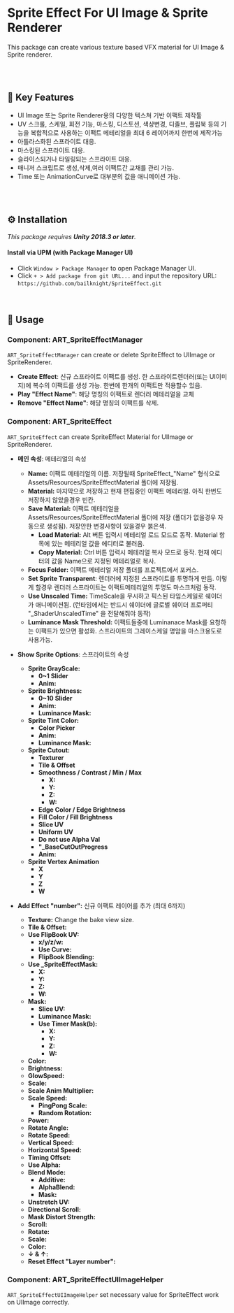 # Sprite Effect For UI Image & Sprite Renderer <!-- omit in toc -->

This package can create various texture based VFX material for UI Image & Sprite renderer.


<br><br>

## 📌 Key Features

* UI Image 또는 Sprite Renderer용의 다양한 텍스쳐 기반 이팩트 제작툴
* UV 스크롤, 스케일, 회전 기능, 마스킹, 디스토션, 색상변경, 디졸브, 플립북 등의 기능을 복합적으로 사용하는 이팩트 메테리얼을 최대 6 레이어까지 한번에 제작가능
* 아틀라스화된 스프라이트 대응.
* 마스킹된 스프라이트 대응.
* 슬라이스되거나 타일링되는 스프라이트 대응.
* 매니저 스크립트로 생성,삭제,여러 이팩트간 교채를 관리 가능.
* Time 또는 AnimationCurve로 대부분의 값을 애니메이션 가능.

<br><br>
## ⚙ Installation

_This package requires **Unity 2018.3 or later**._

#### Install via UPM (with Package Manager UI)

- Click `Window > Package Manager` to open Package Manager UI.
- Click `+ > Add package from git URL...` and input the repository URL: `https://github.com/bailknight/SpriteEffect.git`  
<br><br>
## 🚀 Usage

### Component: ART_SpriteEffectManager

`ART_SpriteEffectManager` can create or delete SpriteEffect to UIImage or SpriteRenderer.
- **Create Effect**: 신규 스프라이트 이팩트를 생성. 한 스프라이트렌더러(또는 UI이미지)에 복수의 이팩트를 생성 가능. 한번에 한개의 이팩트만 적용할수 있음.
- **Play "Effect Name"**: 해당 명칭의 이팩트로 렌더러 메테리얼을 교체
- **Remove "Effect Name"**: 해당 명칭의 이팩트를 삭제.

### Component: ART_SpriteEffect
`ART_SpriteEffect` can create SpriteEffect Material for UIImage or SpriteRenderer.
- **메인 속성**: 메테리얼의 속성
  - **Name:** 이팩트 메테리얼의 이름. 저장될때 SpriteEffect_"Name" 형식으로 Assets/Resources/SpriteEffectMaterial 폴더에 저장됨.
  - **Material:** 마지막으로 저장하고 현재 편집중인 이팩트 메테리얼. 아직 한번도 저장하지 않았을경우 빈칸.
  - **Save Material:** 이팩트 메테리얼을 Assets/Resources/SpriteEffectMaterial 폴더에 저장 (폴더가 없을경우 자동으로 생성됨). 저장안한 변경사항이 있을경우 붉은색.
    - **Load Material:** Alt 버튼 입력시 메테리얼 로드 모드로 동작. Material 항목에 있는 메테리얼 값을 에디터로 불러옴.
    - **Copy Material:** Ctrl  버튼 입력시 메테리얼 복사 모드로 동작. 현재 에디터의 값을 Name으로 지정된 메테리얼로 복사.
  - **Focus Folder:** 이팩트 메테리얼 저장 폴더를 프로젝트에서 포커스.
  - **Set Sprite Transparent**: 렌더러에 지정된 스프라이트를 투명하게 만듬. 이렇게 할경우 렌더러 스프라이트는 이팩트메테리얼의 투명도 마스크처럼 동작.
  - **Use Unscaled Time:** TimeScale을 무시하고 픽스된 타임스케일로 쉐이더가 애니메이션됨. (런타임에서는 반드시 쉐이더에 글로벌 쉐이더 프로퍼티 "_ShaderUnscaledTime" 을 전달해줘야 동작)
  - **Luminance Mask Threshold:** 이팩트들중에 Luminanace Mask를 요청하는 이팩트가 있으면 활성화. 스프라이트의 그레이스케일 명암을 마스크용도로 사용가능.
- **Show Sprite Options**: 스프라이트의 속성
  - **Sprite GrayScale:** 
    - **0~1 Slider** 
    - **Anim:** 
  - **Sprite Brightness:** 
    - **0~10 Slider** 
    - **Anim:** 
    - **Luminance Mask:** 
  - **Sprite Tint Color:** 
    - **Color Picker** 
    - **Anim:** 
    - **Luminance Mask:** 
  - **Sprite Cutout:** 
    - **Texturer** 
    - **Tile & Offset**
    - **Smoothness / Contrast / Min / Max**
      - **X:**
      - **Y:**
      - **Z:**
      - **W:**
    - **Edge Color / Edge Brightness**
    - **Fill Color / Fill Brightness**
    - **Slice UV**
    - **Uniform UV**
    - **Do not use Alpha Val**
    - **"_BaseCutOutProgress**
    - **Anim:**
  - **Sprite Vertex Animation**
    - **X**
    - **Y**
    - **Z**
    - **W**

- **Add Effect "number":** 신규 이팩트 레이어를 추가 (최대 6까지)
  - **Texture:** Change the bake view size.
  - **Tile & Offset:**
  - **Use FlipBook UV:**
    - **x/y/z/w:**
    - **Use Curve:**
    - **FlipBook Blending:**
  - **Use _SpriteEffectMask:**
    - **X:**
    - **Y:**
    - **Z:**
    - **W:**
  - **Mask:**
    - **Slice UV:**
    - **Luminance Mask:**
    - **Use Timer Mask(b):**
      - **X:**
      - **Y:**
      - **Z:**
      - **W:**
  - **Color:**
  - **Brightness:**
  - **GlowSpeed:**
  - **Scale:**
  - **Scale Anim Multiplier:**
  - **Scale Speed:**
    - **PingPong Scale:**
    - **Random Rotation:**
  - **Power:**
  - **Rotate Angle:**
  - **Rotate Speed:**
  - **Vertical Speed:**
  - **Horizontal Speed:**
  - **Timing Offset:**
  - **Use Alpha:**
  - **Blend Mode:**
    - **Additive:**
    - **AlphaBlend:**
    - **Mask:**
  - **Unstretch UV:**
  - **Directional Scroll:**
  - **Mask Distort Strength:**
  - **Scroll:**
  - **Rotate:**
  - **Scale:**
  - **Color:**
  - **↓ & ↑:**
  - **Reset Effect "Layer number":**

### Component: ART_SpriteEffectUIImageHelper
`ART_SpriteEffectUIImageHelper` set necessary value for SpriteEffect work on UIImage correctly.

<br><br>

